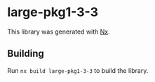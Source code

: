 # large-pkg1-3-3

This library was generated with [Nx](https://nx.dev).

## Building

Run `nx build large-pkg1-3-3` to build the library.
